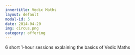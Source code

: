 ```yaml
---
innertitle: Vedic Maths
layout: default
modal-id: 5
date: 2014-04-20
img: circus.png
category: offering
---
```


6 short 1-hour sessions explaining the basics of Vedic Maths